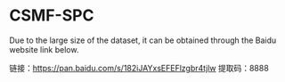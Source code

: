 # CSMF-SPC
Due to the large size of the dataset, it can be obtained through the Baidu website link below.

链接：https://pan.baidu.com/s/182iJAYxsEFEFlzgbr4tjlw 提取码：8888
